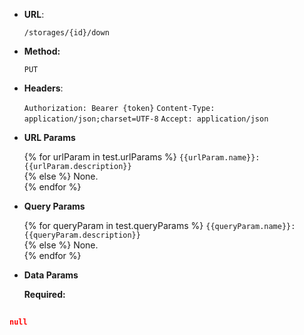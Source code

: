 * **URL**:

  `/storages/{id}/down`

* **Method:**

  `PUT`

* **Headers**:

  `Authorization: Bearer {token}`
  `Content-Type: application/json;charset=UTF-8`
  `Accept: application/json`

* **URL Params**

  {% for urlParam in test.urlParams %}
  `{{urlParam.name}}: {{urlParam.description}}`  
  {% else %}
  None.  
  {% endfor %}

* **Query Params**

  {% for queryParam in test.queryParams %}
  `{{queryParam.name}}: {{queryParam.description}}`  
  {% else %}
  None.  
  {% endfor %}

* **Data Params**

  **Required:**

```json
  
null
```